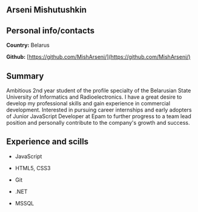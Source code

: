 ## Arseni Mishutushkin

## Personal info/contacts

**Country:** Belarus

**Github:** [https://github.com/MishArseni/](https://github.com/MishArseni/)

## Summary

Ambitious 2nd year student of the profile specialty of the Belarusian State University of Informatics and Radioelectronics. I have a great desire to develop my professional skills and gain experience in commercial development.
Interested in pursuing career internships and early adopters of Junior JavaScript Developer at Epam to further progress to a team lead position and personally contribute to the company's growth and success.

## Experience and scills

- JavaScript

- HTML5, CSS3
 
- Git

- .NET

- MSSQL